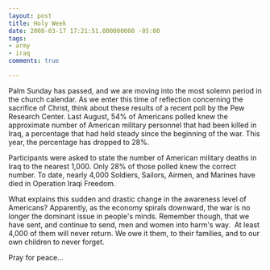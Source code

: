 ```yaml
---
layout: post
title: Holy Week
date: 2008-03-17 17:21:51.000000000 -05:00
tags:
- army
- iraq 
comments: true

---
```

<p>Palm Sunday has passed, and we are moving into the most solemn period in the church calendar. As we enter this time of reflection concerning the sacrifice of Christ, think about these results of a recent poll by the Pew Research Center. Last August, 54% of Americans polled knew the approximate number of American military personnel that had been killed in Iraq, a percentage that had held steady since the beginning of the war. This year, the percentage has dropped to 28%.</p>
<p>Participants were asked to state the number of American military deaths in Iraq to the nearest 1,000. Only 28% of those polled knew the correct number. To date, nearly 4,000 Soldiers, Sailors, Airmen, and Marines have died in Operation Iraqi Freedom.</p>
<p>What explains this sudden and drastic change in the awareness level of Americans? Apparently, as the economy spirals downward, the war is no longer the dominant issue in people's minds. Remember though, that we have sent, and continue to send, men and women into harm's way.  At least 4,000 of them will never return. We owe it them, to their families, and to our own children to never forget.</p>
<p>Pray for peace...</p>
